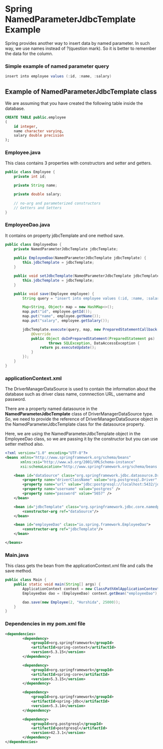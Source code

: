 # Spring NamedParameterJdbcTemplate Example
Spring provides another way to insert data by named parameter. In such way, we use names instead of ?(question mark). So it is better to remember the data for the column.

### Simple example of named parameter query

```java
insert into employee values (:id, :name, :salary)  
```

## Example of NamedParameterJdbcTemplate class
We are assuming that you have created the following table inside the database.

```sql
CREATE TABLE public.employee
(
    id integer,
    name character varying,
    salary double precision
);
```

### Employee.java
This class contains 3 properties with constructors and setter and getters.

```java
public class Employee {
    private int id;

    private String name;

    private double salary;
    
    // no-arg and parameterized constructors  
    // Getters and Setters
}
```

### EmployeeDao.java
It contains on property jdbcTemplate and one method save.

```java
public class EmployeeDao {
    private NamedParameterJdbcTemplate jdbcTemplate;
    
    public EmployeeDao(NamedParameterJdbcTemplate jdbcTemplate) {
        this.jdbcTemplate = jdbcTemplate;
    }

    public void setJdbcTemplate(NamedParameterJdbcTemplate jdbcTemplate) {
        this.jdbcTemplate = jdbcTemplate;
    }

    public void save(Employee employee) {
        String query = "insert into employee values (:id, :name, :salary)";

        Map<String, Object> map = new HashMap<>();
        map.put("id", employee.getId());
        map.put("name", employee.getName());
        map.put("salary", employee.getSalary());

        jdbcTemplate.execute(query, map, new PreparedStatementCallback() {
            @Override
            public Object doInPreparedStatement(PreparedStatement ps)
                    throws SQLException, DataAccessException {
                return ps.executeUpdate();
            }
        });
    }
}
```

### applicationContext.xml
The DriverManagerDataSource is used to contain the information about the database such as driver class name, connnection URL, username and password.

There are a property named datasource in the **NamedParameterJdbcTemplate** class of DriverManagerDataSource type. So, we need to provide the reference of DriverManagerDataSource object in the NamedParameterJdbcTemplate class for the datasource property.

Here, we are using the NamedParameterJdbcTemplate object in the EmployeeDao class, so we are passing it by the constructor but you can use setter method also.

```xml
<?xml version="1.0" encoding="UTF-8"?>
<beans xmlns="http://www.springframework.org/schema/beans"
       xmlns:xsi="http://www.w3.org/2001/XMLSchema-instance"
       xsi:schemaLocation="http://www.springframework.org/schema/beans http://www.springframework.org/schema/beans/spring-beans.xsd">

    <bean id="dataSource" class="org.springframework.jdbc.datasource.DriverManagerDataSource">
        <property name="driverClassName" value="org.postgresql.Driver" />
        <property name="url" value="jdbc:postgresql://localhost:5432/jdbc_template_example" />
        <property name="username" value="postgres" />
        <property name="password" value="5657" />
    </bean>

    <bean id="jdbcTemplate" class="org.springframework.jdbc.core.namedparam.NamedParameterJdbcTemplate">
        <constructor-arg ref="dataSource"/>
    </bean>

    <bean id="employeeDao" class="io.spring.framework.EmployeeDao">
        <constructor-arg ref="jdbcTemplate"/>
    </bean>

</beans>
```

### Main.java
This class gets the bean from the applicationContext.xml file and calls the save method.

```java
public class Main {
    public static void main(String[] args) {
        ApplicationContext context = new ClassPathXmlApplicationContext("applicationContext.xml");
        EmployeeDao dao = (EmployeeDao) context.getBean("employeeDao");

        dao.save(new Employee(2, "Hurshida", 25000));
    }
}
```

### Dependencies in my pom.xml file

```xml
<dependencies>
        <dependency>
            <groupId>org.springframework</groupId>
            <artifactId>spring-context</artifactId>
            <version>5.3.15</version>
        </dependency>

        <dependency>
            <groupId>org.springframework</groupId>
            <artifactId>spring-core</artifactId>
            <version>5.3.15</version>
        </dependency>

        <dependency>
            <groupId>org.springframework</groupId>
            <artifactId>spring-jdbc</artifactId>
            <version>5.3.14</version>
        </dependency>

        <dependency>
            <groupId>org.postgresql</groupId>
            <artifactId>postgresql</artifactId>
            <version>42.3.1</version>
        </dependency>
</dependencies>
```
